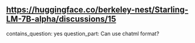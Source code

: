 ## https://huggingface.co/berkeley-nest/Starling-LM-7B-alpha/discussions/15

contains_question: yes
question_part: Can use chatml format?

